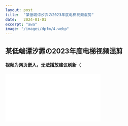 ```yaml
---
layout: post
title:  "某低端谭汐霏の2023年度电梯视频混剪"
date:   2024-01-01
excerpt: "awa"
image: "/images/dpfm/4.webp"
---
```


## **某低端谭汐霏の2023年度电梯视频混剪**

#### 视频为网页嵌入，无法播放建议刷新（

<iframe src="//player.bilibili.com/player.html?aid=538474995&bvid=BV1bi4y1q7Sr&cid=1396456162&p=1" scrolling="no" border="0" frameborder="no" framespacing="0" allowfullscreen="true"> </iframe>
